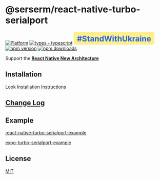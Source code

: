 # @serserm/react-native-turbo-serialport

[![Platform](https://img.shields.io/badge/platform-android-989898.svg)](https://npmjs.org/package/@serserm/react-native-turbo-serialport)
[![types - typescript](https://img.shields.io/npm/types/badge-maker)](https://www.typescriptlang.org)
[![StandWithUkraine](https://raw.githubusercontent.com/vshymanskyy/StandWithUkraine/main/badges/StandWithUkraine.svg)](https://github.com/vshymanskyy/StandWithUkraine/blob/main/docs/README.md)
<br/>
[![npm version](https://img.shields.io/npm/v/@serserm/react-native-turbo-serialport.svg)](https://www.npmjs.com/package/@serserm/react-native-turbo-serialport)
[![npm downloads](https://img.shields.io/npm/dm/@serserm/react-native-turbo-serialport.svg)](https://www.npmjs.com/package/@serserm/react-native-turbo-serialport)

Support the **[React Native New Architecture](https://reactnative.dev/docs/the-new-architecture/landing-page)**

## Installation

Look [Installation Instructions](https://github.com/serserm/react-native-turbo-serialport/blob/main/docs/installation.md)

## [Change Log](https://github.com/serserm/react-native-turbo-serialport/blob/main/CHANGELOG.md)

## Example

[react-native-turbo-serialport-example](https://github.com/serserm/react-native-turbo-serialport/blob/main/examples/native)

[expo-turbo-serialport-example](https://github.com/serserm/react-native-turbo-serialport/blob/main/examples/expo-app)

## License

[MIT](LICENSE)
